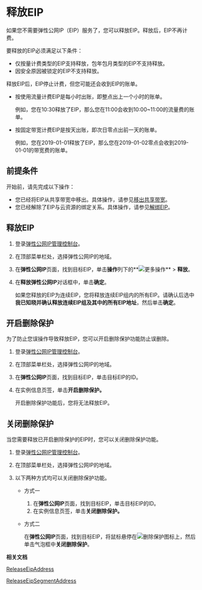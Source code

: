# 释放EIP

如果您不需要弹性公网IP（EIP）服务了，您可以释放EIP。释放后，EIP不再计费。

要释放的EIP必须满足以下条件：

-   仅按量计费类型的EIP支持释放，包年包月类型的EIP不支持释放。
-   因安全原因被锁定的EIP不支持释放。

释放EIP后，EIP停止计费，但您可能还会收到EIP的账单。

-   按使用流量计费EIP是每小时出账，即整点出上一个小时的账单。

    例如，您在10:30释放了EIP，那么您在11:00会收到10:00~11:00的流量费的账单。

-   按固定带宽计费EIP是按天出账，即次日零点出前一天的账单。

    例如，您在2019-01-01释放了EIP，那么您在2019-01-02零点会收到2019-01-01的带宽费的账单。


## 前提条件

开始前，请先完成以下操作：

-   您已经将EIP从共享带宽中移出。具体操作，请参见[移出共享带宽](/cn.zh-CN/用户指南/管理按量计费实例/移出共享带宽.md)。
-   您已经解除了EIP与云资源的绑定关系。具体操作，请参见[解绑EIP](/cn.zh-CN/用户指南/解绑EIP.md)。

## 释放EIP

1.  登录[弹性公网IP管理控制台](https://vpc.console.aliyun.com/eip)。

2.  在顶部菜单栏处，选择弹性公网IP的地域。

3.  在**弹性公网IP**页面，找到目标EIP，单击**操作**列下的**![更多操作](https://static-aliyun-doc.oss-accelerate.aliyuncs.com/assets/img/zh-CN/3782129951/p140904.png)** \> **释放**。

4.  在**释放弹性公网IP**对话框中，单击**确定**。

    如果您释放的EIP为连续EIP，您将释放连续EIP组内的所有EIP。请确认后选中**我已知晓并确认释放连续EIP组及其中的所有EIP地址**，然后单击**确定**。


## 开启删除保护

为了防止您误操作导致释放EIP，您可以开启删除保护功能防止误删除。

1.  登录[弹性公网IP管理控制台](https://vpc.console.aliyun.com/eip)。

2.  在顶部菜单栏处，选择弹性公网IP的地域。

3.  在**弹性公网IP**页面，找到目标EIP，单击目标EIP的ID。

4.  在实例信息页签，单击**开启删除保护。**

    开启删除保护功能后，您将无法释放EIP。


## 关闭删除保护

当您需要释放已开启删除保护的EIP时，您可以关闭删除保护功能。

1.  登录[弹性公网IP管理控制台](https://vpc.console.aliyun.com/eip)。

2.  在顶部菜单栏处，选择弹性公网IP的地域。

3.  以下两种方式均可以关闭删除保护功能。

    -   方式一
        1.  在**弹性公网IP**页面，找到目标EIP，单击目标EIP的ID。
        2.  在实例信息页签，单击**关闭删除保护。**
    -   方式二

        在**弹性公网IP**页面，找到目标EIP，将鼠标悬停在![删除保护](https://static-aliyun-doc.oss-accelerate.aliyuncs.com/assets/img/zh-CN/6250239061/p208122.png)图标上，然后单击气泡框中**关闭删除保护**。


**相关文档**  


[ReleaseEipAddress](/cn.zh-CN/API参考/弹性公网IP/ReleaseEipAddress.md)

[ReleaseEipSegmentAddress](/cn.zh-CN/API参考/弹性公网IP/ReleaseEipSegmentAddress.md)


